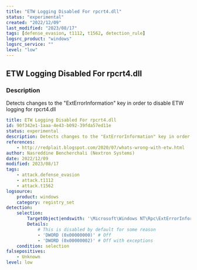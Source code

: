 ```yaml
---
title: "ETW Logging Disabled For rpcrt4.dll"
status: "experimental"
created: "2022/12/09"
last_modified: "2023/08/17"
tags: [defense_evasion, t1112, t1562, detection_rule]
logsrc_product: "windows"
logsrc_service: ""
level: "low"
---
```


## ETW Logging Disabled For rpcrt4.dll

### Description

Detects changes to the "ExtErrorInformation" key in order to disable ETW logging for rpcrt4.dll

```yml
title: ETW Logging Disabled For rpcrt4.dll
id: 90f342e1-1aaa-4e43-b092-39fda57ed11e
status: experimental
description: Detects changes to the "ExtErrorInformation" key in order to disable ETW logging for rpcrt4.dll
references:
    - http://redplait.blogspot.com/2020/07/whats-wrong-with-etw.html
author: Nasreddine Bencherchali (Nextron Systems)
date: 2022/12/09
modified: 2023/08/17
tags:
    - attack.defense_evasion
    - attack.t1112
    - attack.t1562
logsource:
    product: windows
    category: registry_set
detection:
    selection:
        TargetObject|endswith: '\Microsoft\Windows NT\Rpc\ExtErrorInformation'
        Details:
            # This is disabled by default for some reason
            - 'DWORD (0x00000000)' # Off
            - 'DWORD (0x00000002)' # Off with exceptions
    condition: selection
falsepositives:
    - Unknown
level: low

```
